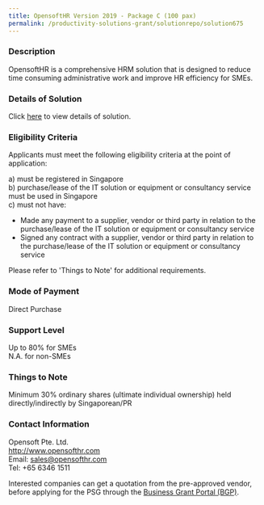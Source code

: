 ```yaml
---
title: OpensoftHR Version 2019 - Package C (100 pax)
permalink: /productivity-solutions-grant/solutionrepo/solution675
---
```


### Description

OpensoftHR is a comprehensive HRM solution that is designed to reduce time consuming administrative work and improve HR efficiency for SMEs.






### Details of Solution

Click <a href='https://www.gobusiness.gov.sg/images/psg/Desensitised_Opensoft_Annex_3_ver2_Part_3.pdf' target='_blank' rel='noopener'>here</a> to view details of solution.

### Eligibility Criteria

Applicants must meet the following eligibility criteria at the point of application:

a) must be registered in Singapore <br>
b) purchase/lease of the IT solution or equipment or consultancy service must be used in Singapore <br>
c) must not have:
- Made any payment to a supplier, vendor or third party in relation to the purchase/lease of the IT solution or equipment or consultancy service
- Signed any contract with a supplier, vendor or third party in relation to the purchase/lease of the IT solution or equipment or consultancy service

Please refer to 'Things to Note' for additional requirements.

### Mode of Payment
Direct Purchase

### Support Level
Up to 80% for SMEs <br>
N.A. for non-SMEs

### Things to Note
Minimum 30% ordinary shares (ultimate individual ownership) held directly/indirectly by Singaporean/PR

### Contact Information
Opensoft Pte. Ltd.<br>http://www.opensofthr.com<br>Email: sales@opensofthr.com<br>Tel: +65 6346 1511

Interested companies can get a quotation from the pre-approved vendor, before applying for the PSG through the <a target='_blank' rel='noopener' href='https://www.businessgrants.gov.sg/'>Business Grant Portal (BGP)</a>.

